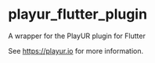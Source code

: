 # playur_flutter_plugin

A wrapper for the PlayUR plugin for Flutter

See https://playur.io for more information.